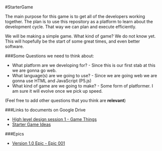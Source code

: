 #StarterGame

The main purpose for this game is to get all of the developers working together. The plan is to use this repository as a platform to learn about the development cycle. That way we can plan and execute efficiently. 

We will be making a simple game. What kind of game? We do not know yet. This will hopefully be the start of some great times, and even better software.

###Some Questions we need to think about:

- What platform are we developing for? - Since this is our first stab at this we are gonna go web.
- What language(s) are we going to use? - Since we are going web we are gonna use HTML and JavaScript (P5.js)
- What kind of game are we going to make? - Some form of platformer. I am sure it will evolve once we pick up speed.

(Feel free to add other questions that you think are **relevant**)

###Links to documents on Google Drive

- [High level design session 1 - Game Things](https://docs.google.com/document/d/1tqcYsfFIIPfhYwyFhuZqsryrBQaK5zgdbbcvv3Z0ZgE/edit)
- [Starter Game Ideas](https://docs.google.com/document/d/1pkMCapbmguorgHq6Qa0pGMGFSolUVom1EytPw2_szUk/edit)

###Epics

- [Version 1.0 Epic - Epic 001](https://docs.google.com/document/d/1FTm-DekRQrVIbsyEW9YCVw9W8vyB9isE7MhUW4c0Ouo/edit)